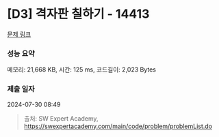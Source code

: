 # [D3] 격자판 칠하기 - 14413 

[문제 링크](https://swexpertacademy.com/main/code/problem/problemDetail.do?contestProbId=AYEXgKnKKg0DFARx) 

### 성능 요약

메모리: 21,668 KB, 시간: 125 ms, 코드길이: 2,023 Bytes

### 제출 일자

2024-07-30 08:49



> 출처: SW Expert Academy, https://swexpertacademy.com/main/code/problem/problemList.do